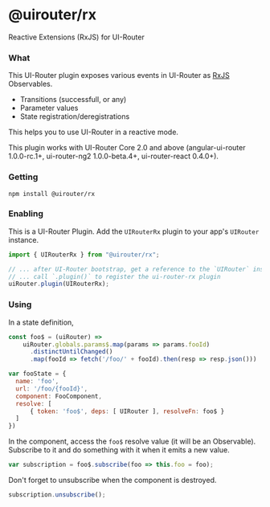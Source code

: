 # @uirouter/rx
Reactive Extensions (RxJS) for UI-Router

### What

This UI-Router plugin exposes various events in UI-Router 
   as [RxJS](https://github.com/ReactiveX/rxjs) Observables.

   - Transitions (successfull, or any)
   - Parameter values
   - State registration/deregistrations

This helps you to use UI-Router in a reactive mode.

This plugin works with UI-Router Core 2.0 and above (angular-ui-router 1.0.0-rc.1+, ui-router-ng2 1.0.0-beta.4+, ui-router-react 0.4.0+).


### Getting

```
npm install @uirouter/rx
```

### Enabling

This is a UI-Router Plugin.
Add the `UIRouterRx` plugin to your app's `UIRouter` instance.

```js
import { UIRouterRx } from "@uirouter/rx";

// ... after UI-Router bootstrap, get a reference to the `UIRouter` instance
// ... call `.plugin()` to register the ui-router-rx plugin
uiRouter.plugin(UIRouterRx);
```

### Using

In a state definition,

```js
const foo$ = (uiRouter) => 
    uiRouter.globals.params$.map(params => params.fooId)
      .distinctUntilChanged()
      .map(fooId => fetch('/foo/' + fooId).then(resp => resp.json()))

var fooState = {
  name: 'foo',
  url: '/foo/{fooId}',
  component: FooComponent,
  resolve: [ 
      { token: 'foo$', deps: [ UIRouter ], resolveFn: foo$ } 
  ]
})
```

In the component, access the `foo$` resolve value (it will be an Observable).  Subscribe to it and do something with it when it emits a new value. 

```js
var subscription = foo$.subscribe(foo => this.foo = foo);
```

Don't forget to unsubscribe when the component is destroyed.

```js
subscription.unsubscribe();
```



